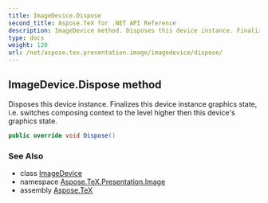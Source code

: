 ```yaml
---
title: ImageDevice.Dispose
second_title: Aspose.TeX for .NET API Reference
description: ImageDevice method. Disposes this device instance. Finalizes this device instance graphics state i.e. switches composing context to the level higher then this devices graphics state
type: docs
weight: 120
url: /net/aspose.tex.presentation.image/imagedevice/dispose/
---
```

## ImageDevice.Dispose method

Disposes this device instance. Finalizes this device instance graphics state, i.e. switches composing context to the level higher then this device's graphics state.

```csharp
public override void Dispose()
```

### See Also

* class [ImageDevice](../)
* namespace [Aspose.TeX.Presentation.Image](../../imagedevice/)
* assembly [Aspose.TeX](../../../)


